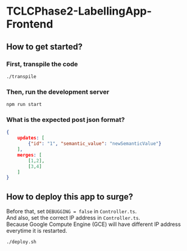 # TCLCPhase2-LabellingApp-Frontend

## How to get started?
### First, transpile the code
```
./transpile
```

### Then, run the development server
```
npm run start
```

### What is the expected post json format?
```json
{
    updates: [
        {"id": "1", "semantic_value": "newSemanticValue"}
    ],
    merges: [
        [1,2],
        [3,4]
    ]
}
```

## How to deploy this app to surge?
Before that, set `DEBUGGING = false` in `Controller.ts`.  
And also, set the correct IP address in `Controller.ts`.  
Because Google Compute Engine (GCE) will have different IP address everytime it is restarted.
```
./deploy.sh
```